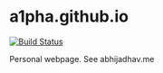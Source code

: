 # a1pha.github.io
[![Build Status](https://travis-ci.com/a1pha/a1pha.github.io.svg?branch=master)](https://travis-ci.com/a1pha/a1pha.github.io)

Personal webpage.
See abhijadhav.me
